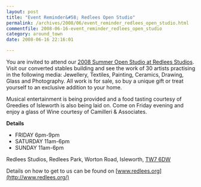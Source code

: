 ```yaml
---
layout: post
title: "Event Reminder&#58; Redlees Open Studio"
permalink: /archives/2008/06/event_reminder_redlees_open_studio.html
commentfile: 2008-06-16-event_reminder_redlees_open_studio
category: around_town
date: 2008-06-16 22:16:01

---
```


You are invited to attend our [2008 Summer Open Studio at Redlees Studios](/event/exhibition/200705141886). Visit our converted stables building and see the work of 30 artists practising in the following media: Jewellery, Textiles, Painting, Ceramics, Drawing, Glass and Photography. All work is for sale, so buy a unique gift or treat yourself to an exclusive addition to your home.

Musical entertainment is being provided and a food tasting courtesy of Greedies of Isleworth is also being laid on. Come on Friday evening and enjoy a glass of Wine courtesy of Camilleri & Associates.

**Details**

-   FRIDAY 6pm-9pm
-   SATURDAY 11am-6pm
-   SUNDAY 11am-6pm

Redlees Studios, Redlees Park, Worton Road, Isleworth, [TW7 6DW](http://maps.google.co.uk/maps?f=q&hl=en&geocode=&q=TW7+6DW&ie=UTF8&z=16&iwloc=addr)

Details on how to get to us can be found on [www.redlees.org](http://www.redlees.org/)
